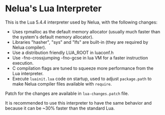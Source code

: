 # Nelua's Lua Interpreter

This is the Lua 5.4.4 interpreter used by Nelua, with the following changes:

* Uses rpmalloc as the default memory allocator (usually much faster than the system's default memory allocator).
* Libraries "hasher", "sys" and "lfs" are built-in (they are required by Nelua compiler).
* Use a distribution friendly LUA_ROOT in luaconf.h
* Use -fno-crossjumping -fno-gcse in lua VM for a faster instruction execution.
* C compilation flags are tuned to squeeze more performance from the Lua interpreter.
* Execute `luainit.lua` code on startup, used to adjust `package.path`
to make Nelua compiler files available with `require`.

Patch for the changes are available in `lua-changes.patch` file.

It is recommended to use this interpreter to have the same behavior
and because it can be ~30% faster than the standard Lua.
